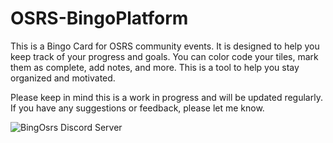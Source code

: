# OSRS-BingoPlatform

This is a Bingo Card for OSRS community events. It is designed to help you keep track of your progress and goals. You can color code your tiles, mark them as complete, add notes, and more. This is a tool to help you stay organized and motivated.

Please keep in mind this is a work in progress and will be updated regularly. If you have any suggestions or feedback, please let me know.

![BingOsrs Discord Server](https://discord.gg/HP3ju2r4)
